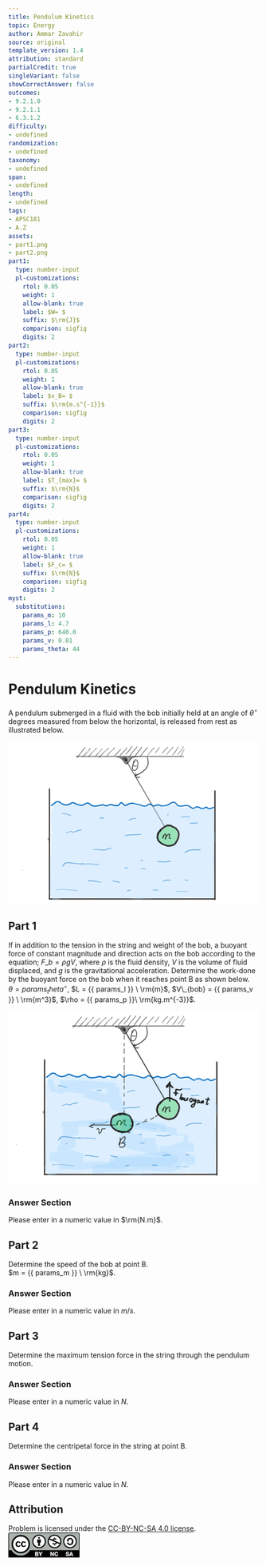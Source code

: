 ```yaml
---
title: Pendulum Kinetics
topic: Energy
author: Ammar Zavahir
source: original
template_version: 1.4
attribution: standard
partialCredit: true
singleVariant: false
showCorrectAnswer: false
outcomes:
- 9.2.1.0
- 9.2.1.1
- 6.3.1.2
difficulty:
- undefined
randomization:
- undefined
taxonomy:
- undefined
span:
- undefined
length:
- undefined
tags:
- APSC181
- A.Z
assets:
- part1.png
- part2.png
part1:
  type: number-input
  pl-customizations:
    rtol: 0.05
    weight: 1
    allow-blank: true
    label: $W= $
    suffix: $\rm{J}$
    comparison: sigfig
    digits: 2
part2:
  type: number-input
  pl-customizations:
    rtol: 0.05
    weight: 1
    allow-blank: true
    label: $v_B= $
    suffix: $\rm{m.s^{-1}}$
    comparison: sigfig
    digits: 2
part3:
  type: number-input
  pl-customizations:
    rtol: 0.05
    weight: 1
    allow-blank: true
    label: $T_{max}= $
    suffix: $\rm{N}$
    comparison: sigfig
    digits: 2
part4:
  type: number-input
  pl-customizations:
    rtol: 0.05
    weight: 1
    allow-blank: true
    label: $F_c= $
    suffix: $\rm{N}$
    comparison: sigfig
    digits: 2
myst:
  substitutions:
    params_m: 10
    params_l: 4.7
    params_p: 640.0
    params_v: 0.01
    params_theta: 44
---
```

# Pendulum Kinetics
A pendulum submerged in a fluid with the bob initially held at an angle of $\theta^{\circ}$ degrees measured from below the horizontal, is released from rest as illustrated below.

<img src="part1.png" width=600>

## Part 1

If in addition to the tension in the string and weight of the bob, a buoyant force of constant magnitude and direction acts on the bob according to the equation; $F\_{b}=\rho g V$, where $\rho$ is the fluid density, $V$ is the volume of fluid displaced, and $g$ is the gravitational acceleration. Determine the work-done by the buoyant force on the bob when it reaches point B as shown below.<br>
$\theta = {{ params_theta }}^{\circ}$, $L = {{ params_l }} \ \rm{m}$, $V\_{bob} = {{ params_v }} \ \rm{m^3}$, $\rho = {{ params_p }}\ \rm{kg.m^{-3}}$.

<img src="part2.png" width=600>

### Answer Section

Please enter in a numeric value in $\rm{N.m}$.

## Part 2

Determine the speed of the bob at point B.<br>
$m = {{ params_m }} \ \rm{kg}$.

### Answer Section

Please enter in a numeric value in $m/s$.

## Part 3

Determine the maximum tension force in the string through the pendulum motion.

### Answer Section

Please enter in a numeric value in $N$.

## Part 4

Determine the centripetal force in the string at point B.

### Answer Section

Please enter in a numeric value in $N$.

## Attribution

Problem is licensed under the [CC-BY-NC-SA 4.0 license](https://creativecommons.org/licenses/by-nc-sa/4.0/).<br> ![The Creative Commons 4.0 license requiring attribution-BY, non-commercial-NC, and share-alike-SA license.](https://raw.githubusercontent.com/firasm/bits/master/by-nc-sa.png)